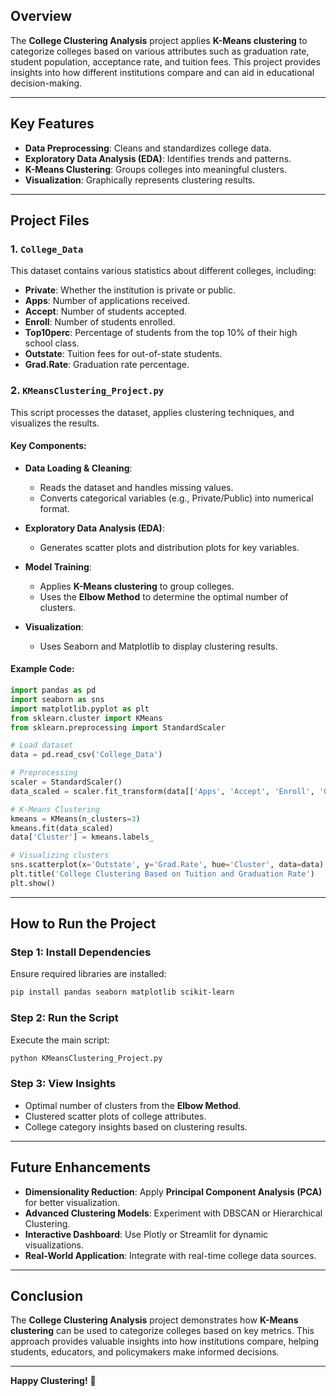 ## Overview

The **College Clustering Analysis** project applies **K-Means clustering** to categorize colleges based on various attributes such as graduation rate, student population, acceptance rate, and tuition fees. This project provides insights into how different institutions compare and can aid in educational decision-making.

---

## Key Features

- **Data Preprocessing**: Cleans and standardizes college data.
- **Exploratory Data Analysis (EDA)**: Identifies trends and patterns.
- **K-Means Clustering**: Groups colleges into meaningful clusters.
- **Visualization**: Graphically represents clustering results.

---

## Project Files

### 1. `College_Data`
This dataset contains various statistics about different colleges, including:
- **Private**: Whether the institution is private or public.
- **Apps**: Number of applications received.
- **Accept**: Number of students accepted.
- **Enroll**: Number of students enrolled.
- **Top10perc**: Percentage of students from the top 10% of their high school class.
- **Outstate**: Tuition fees for out-of-state students.
- **Grad.Rate**: Graduation rate percentage.

### 2. `KMeansClustering_Project.py`
This script processes the dataset, applies clustering techniques, and visualizes the results.

#### Key Components:

- **Data Loading & Cleaning**:
  - Reads the dataset and handles missing values.
  - Converts categorical variables (e.g., Private/Public) into numerical format.

- **Exploratory Data Analysis (EDA)**:
  - Generates scatter plots and distribution plots for key variables.

- **Model Training**:
  - Applies **K-Means clustering** to group colleges.
  - Uses the **Elbow Method** to determine the optimal number of clusters.

- **Visualization**:
  - Uses Seaborn and Matplotlib to display clustering results.

#### Example Code:
```python
import pandas as pd
import seaborn as sns
import matplotlib.pyplot as plt
from sklearn.cluster import KMeans
from sklearn.preprocessing import StandardScaler

# Load dataset
data = pd.read_csv('College_Data')

# Preprocessing
scaler = StandardScaler()
data_scaled = scaler.fit_transform(data[['Apps', 'Accept', 'Enroll', 'Outstate', 'Grad.Rate']])

# K-Means Clustering
kmeans = KMeans(n_clusters=3)
kmeans.fit(data_scaled)
data['Cluster'] = kmeans.labels_

# Visualizing clusters
sns.scatterplot(x='Outstate', y='Grad.Rate', hue='Cluster', data=data)
plt.title('College Clustering Based on Tuition and Graduation Rate')
plt.show()
```

---

## How to Run the Project

### Step 1: Install Dependencies
Ensure required libraries are installed:
```bash
pip install pandas seaborn matplotlib scikit-learn
```

### Step 2: Run the Script
Execute the main script:
```bash
python KMeansClustering_Project.py
```

### Step 3: View Insights
- Optimal number of clusters from the **Elbow Method**.
- Clustered scatter plots of college attributes.
- College category insights based on clustering results.

---

## Future Enhancements

- **Dimensionality Reduction**: Apply **Principal Component Analysis (PCA)** for better visualization.
- **Advanced Clustering Models**: Experiment with DBSCAN or Hierarchical Clustering.
- **Interactive Dashboard**: Use Plotly or Streamlit for dynamic visualizations.
- **Real-World Application**: Integrate with real-time college data sources.

---

## Conclusion

The **College Clustering Analysis** project demonstrates how **K-Means clustering** can be used to categorize colleges based on key metrics. This approach provides valuable insights into how institutions compare, helping students, educators, and policymakers make informed decisions.

---

**Happy Clustering!** 🚀


